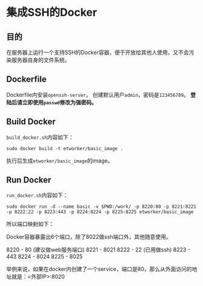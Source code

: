 # 集成SSH的Docker

## 目的

在服务器上运行一个支持SSH的Docker容器，便于开放给其他人使用，又不会污染服务器自身的文件系统。

## Dockerfile

Dockerfile内安装`openssh-server`。
创建默认用户`admin`，密码是`123456789`。
**登陆后请立即使用`passwd`修改为强密码。**

## Build Docker

`build_docker.sh`内容如下：

```
sudo docker build -t etworker/basic_image .
```

执行后生成`etworker/basic_image`的image。

## Run Docker

`run_docker.sh`内容如下：

```
sudo docker run -d --name basic -v $PWD:/work/ -p 8220:80 -p 8221:8221 -p 8222:22 -p 8223:443 -p 8224:8224 -p 8225:8225 etworker/basic_image
```

所以端口映射如下：

Docker容器暴露出6个端口，除了8022做ssh端口外，其他随意使用。

8220 - 80   (建议做web服务端口)
8221 - 8021
8222 - 22   (已用做ssh)
8223 - 443
8224 - 8024
8225 - 8025

举例来说，如果在docker内创建了一个service，端口是80，那么从外面访问的地址就是：<外部IP>:8020

